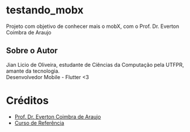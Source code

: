 # testando_mobx

Projeto com objetivo de conhecer mais o mobX, com o Prof. Dr. Everton Coimbra de Araujo

## Sobre o Autor

Jian Licio de Oliveira, estudante de Ciências da Computação pela UTFPR, amante da tecnologia.  
Desenvolvedor Mobile - Flutter <3
# Créditos

- [Prof. Dr. Everton Coimbra de Araujo](https://linktr.ee/evertoncoimbradearaujo)
- [Curso de Referência](https://www.youtube.com/playlist?list=PLBoF7z0kJIegMpKOuFU0JPoi81ljY1uoT)
